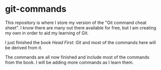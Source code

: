 # git-commands

This repository is where I store my version of the "Git command cheat sheet". I know there are many out there available for free, but I am creating my own in order to aid my learning of Git.

I just finished the book _Head First: Git_ and most of the commands here will be derived from it.

The commands are all now finished and include most of the commands from the book. I will be adding more commands as I learn them.
